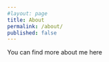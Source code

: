 ```yaml
---
#layout: page
title: About
permalink: /about/
published: false
---
```


You can find more about me here
